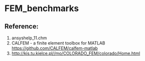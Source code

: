 # FEM_benchmarks

## Reference:
1. ansyshelp_11.chm
2. CALFEM - a finite element toolbox for MATLAB https://github.com/CALFEM/calfem-matlab
3. http://kis.tu.kielce.pl//mo/COLORADO_FEM/colorado/Home.html
